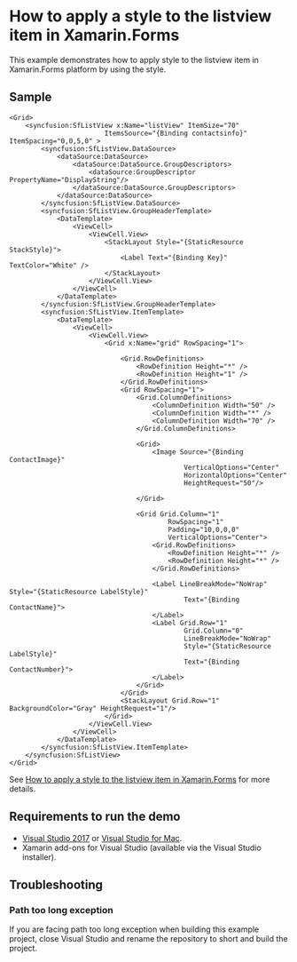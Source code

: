 # How to apply a style to the listview item in Xamarin.Forms
This example demonstrates how to apply style to the listview item in Xamarin.Forms platform by using the style.

## Sample

```xaml
<Grid>
    <syncfusion:SfListView x:Name="listView" ItemSize="70" 
                        ItemsSource="{Binding contactsinfo}" ItemSpacing="0,0,5,0" >
        <syncfusion:SfListView.DataSource>
            <dataSource:DataSource>
                <dataSource:DataSource.GroupDescriptors>
                    <dataSource:GroupDescriptor PropertyName="DisplayString"/>
                </dataSource:DataSource.GroupDescriptors>
            </dataSource:DataSource>
        </syncfusion:SfListView.DataSource>
        <syncfusion:SfListView.GroupHeaderTemplate>
            <DataTemplate>
                <ViewCell>
                    <ViewCell.View>
                        <StackLayout Style="{StaticResource StackStyle}">
                            <Label Text="{Binding Key}" TextColor="White" />
                        </StackLayout>
                    </ViewCell.View>
                </ViewCell>
            </DataTemplate>
        </syncfusion:SfListView.GroupHeaderTemplate>
        <syncfusion:SfListView.ItemTemplate>
            <DataTemplate>
                <ViewCell>
                    <ViewCell.View>
                        <Grid x:Name="grid" RowSpacing="1">

                            <Grid.RowDefinitions>
                                <RowDefinition Height="*" />
                                <RowDefinition Height="1" />
                            </Grid.RowDefinitions>
                            <Grid RowSpacing="1">
                                <Grid.ColumnDefinitions>
                                    <ColumnDefinition Width="50" />
                                    <ColumnDefinition Width="*" />
                                    <ColumnDefinition Width="70" />
                                </Grid.ColumnDefinitions>

                                <Grid>
                                    <Image Source="{Binding ContactImage}"
                                            VerticalOptions="Center"
                                            HorizontalOptions="Center"
                                            HeightRequest="50"/>

                                </Grid>

                                <Grid Grid.Column="1"
                                        RowSpacing="1"
                                        Padding="10,0,0,0"
                                        VerticalOptions="Center">
                                    <Grid.RowDefinitions>
                                        <RowDefinition Height="*" />
                                        <RowDefinition Height="*" />
                                    </Grid.RowDefinitions>

                                    <Label LineBreakMode="NoWrap" Style="{StaticResource LabelStyle}"
                                            Text="{Binding ContactName}">
                                    </Label>
                                    <Label Grid.Row="1"
                                            Grid.Column="0"
                                            LineBreakMode="NoWrap"
                                            Style="{StaticResource LabelStyle}"
                                            Text="{Binding ContactNumber}">
                                    </Label>
                                </Grid>
                            </Grid>
                            <StackLayout Grid.Row="1" BackgroundColor="Gray" HeightRequest="1"/>
                        </Grid>
                    </ViewCell.View>
                </ViewCell>
            </DataTemplate>
        </syncfusion:SfListView.ItemTemplate>
    </syncfusion:SfListView>
</Grid>
```

See [How to apply a style to the listview item in Xamarin.Forms](https://www.syncfusion.com/kb/9641/how-to-apply-a-style-to-the-listview-item-in-xamarin-forms) for more details.
## <a name="requirements-to-run-the-demo"></a>Requirements to run the demo ##

* [Visual Studio 2017](https://visualstudio.microsoft.com/downloads/) or [Visual Studio for Mac](https://visualstudio.microsoft.com/vs/mac/).
* Xamarin add-ons for Visual Studio (available via the Visual Studio installer).

## <a name="troubleshooting"></a>Troubleshooting ##
### Path too long exception
If you are facing path too long exception when building this example project, close Visual Studio and rename the repository to short and build the project.
